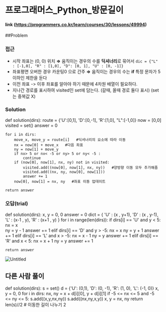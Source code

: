 # 프로그래머스_Python_방문길이


#### link (https://programmers.co.kr/learn/courses/30/lessons/49994)


##Problem


### 접근

- 시작 좌표는 (0, 0) 위치 **⇒** 움직이는 경우의 수를 **딕셔너리**로 묶어서 `dic = {"L" : [-1,0], "R" : [1,0], "D": [0, 1], "U" : [0, -1]}`
- 좌표평면 오버한 경우 카운팅0 으로 간주 **⇒** 움직이는 경우의 수는  **if** 특정 문자가 5이하인 제한을 둔다
- 이전 좌표 -> 이후 좌표를 알아야 하기 때문에 4차원 배열이 필요하다.
- 지나간 경로를 표시하여 visited인 set에 담는다. (갈때, 올때 경로 둘다 표시) (set는 중복값 X)


### Solution
def solution(dirs):
    route = {'U':[0,1], 'D':[0,-1], 'R':[1,0], "L":[-1,0]}
    now = [0,0]
    visited = set()
    answer = 0
    
    for i in dirs:
        move_x, move_y = route[i]   #딕셔너리의 요소에 따라 이동
        nx = now[0] + move_x   #다음 좌표
        ny = now[1] + move_y 
        if nx> 5 or nx< -5 or ny> 5 or ny< -5 :
            continue
        if (now[0], now[1], nx, ny) not in visited: 
            visited.add((now[0], now[1], nx, ny))   #양방향 이동 모두 추가해줌
            visited.add((nx, ny, now[0], now[1]))
            answer += 1 
        now[0], now[1] = nx, ny   #좌표 이동 업데이트
        
    return answer



### 오답(trial)

def solution(dirs):
    x, y = 0, 0
    answer = 0
    dict = { 'U' : (x , y+1), 'D' : (x , y-1), 'L' : (x-1 , y), 'R' : (x+1 , y) }
    for i in range(len(dirs)):
        if dirs[i] == 'U' and y < 5:
            nx = x  
            ny = y - 1
            answer += 1
        elif dirs[i] == 'D' and y > -5:
            nx = x 
            ny = y + 1
            answer += 1
        elif dirs[i] == 'L' and x > -5:
            nx = x - 1
            ny = y 
            answer += 1
        elif dirs[i] == 'R' and x < 5:
            nx = x + 1
            ny = y
            answer += 1
        
    return answer
    
![Untitled](%E1%84%8E%E1%85%A2%E1%84%8C%E1%85%A2%E1%84%89%E1%85%A5%E1%86%AB(5%2018)%20fb2f6e15f48b4c2dbae66cd91f330cc2/Untitled.png)



## 다른 사람 풀이

def solution(dirs):
    s = set()
    d = {'U': (0,1), 'D': (0, -1), 'R': (1, 0), 'L': (-1, 0)}
    x, y = 0, 0
    for i in dirs:
        nx, ny = x + d[i][0], y + d[i][1]
        if -5 <= nx <= 5 and -5 <= ny <= 5:
            s.add((x,y,nx,ny))
            s.add((nx,ny,x,y))
            x, y = nx, ny
    return len(s)//2    # 이동한 길이 나누기 2
